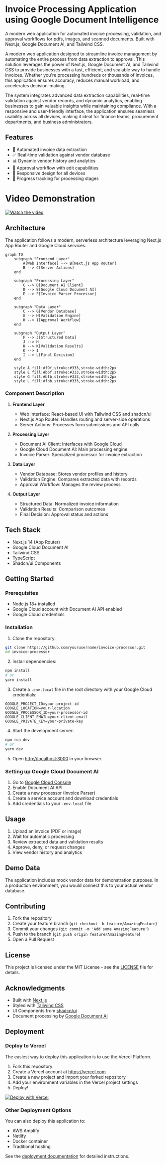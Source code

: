 # Invoice Processing Application using Google Document Intelligence

A modern web application for automated invoice processing, validation, and approval workflows for pdfs, images, and scanned documents. Built with Next.js, Google Document AI, and Tailwind CSS.

A modern web application designed to streamline invoice management by automating the entire process from data extraction to approval. This solution leverages the power of Next.js, Google Document AI, and Tailwind CSS to provide businesses with a fast, efficient, and scalable way to handle invoices. Whether you're processing hundreds or thousands of invoices, this application ensures accuracy, reduces manual workload, and accelerates decision-making.

The system integrates advanced data extraction capabilities, real-time validation against vendor records, and dynamic analytics, enabling businesses to gain valuable insights while maintaining compliance. With a responsive and user-friendly interface, the application ensures seamless usability across all devices, making it ideal for finance teams, procurement departments, and business administrators.

## Features

- 📄 Automated invoice data extraction
- ✅ Real-time validation against vendor database
- 📊 Dynamic vendor history and analytics
- 🔄 Approval workflow with edit capabilities
- 📱 Responsive design for all devices
- 🎯 Progress tracking for processing stages

# Video Demonstration

[![Watch the video](https://user-images.githubusercontent.com/e562e044-923a-46b6-8384-3e650c422922)](https://github.com/user-attachments/assets/e562e044-923a-46b6-8384-3e650c422922)


## Architecture

The application follows a modern, serverless architecture leveraging Next.js App Router and Google Cloud services.

```mermaid
graph TD
    subgraph "Frontend Layer"
        A[Web Interface] --> B[Next.js App Router]
        B --> C[Server Actions]
    end

    subgraph "Processing Layer"
        C --> D[Document AI Client]
        D --> E[Google Cloud Document AI]
        E --> F[Invoice Parser Processor]
    end

    subgraph "Data Layer"
        C --> G[Vendor Database]
        G --> H[Validation Engine]
        H --> I[Approval Workflow]
    end

    subgraph "Output Layer"
        F --> J[Structured Data]
        J --> H
        H --> K[Validation Results]
        K --> I
        I --> L[Final Decision]
    end

    style A fill:#f9f,stroke:#333,stroke-width:2px
    style E fill:#bbf,stroke:#333,stroke-width:2px
    style G fill:#bfb,stroke:#333,stroke-width:2px
    style L fill:#fbb,stroke:#333,stroke-width:2px
```

### Component Description

1. **Frontend Layer**
   - Web Interface: React-based UI with Tailwind CSS and shadcn/ui
   - Next.js App Router: Handles routing and server-side operations
   - Server Actions: Processes form submissions and API calls

2. **Processing Layer**
   - Document AI Client: Interfaces with Google Cloud
   - Google Cloud Document AI: Main processing engine
   - Invoice Parser: Specialized processor for invoice extraction

3. **Data Layer**
   - Vendor Database: Stores vendor profiles and history
   - Validation Engine: Compares extracted data with records
   - Approval Workflow: Manages the review process

4. **Output Layer**
   - Structured Data: Normalized invoice information
   - Validation Results: Comparison outcomes
   - Final Decision: Approval status and actions

## Tech Stack

- Next.js 14 (App Router)
- Google Cloud Document AI
- Tailwind CSS
- TypeScript
- Shadcn/ui Components

## Getting Started

### Prerequisites

- Node.js 18+ installed
- Google Cloud account with Document AI API enabled
- Google Cloud credentials

### Installation

1. Clone the repository:
```bash
git clone https://github.com/yourusername/invoice-processor.git
cd invoice-processor
```

2. Install dependencies:
```bash
npm install
# or
yarn install
```

3. Create a `.env.local` file in the root directory with your Google Cloud credentials:
```env
GOOGLE_PROJECT_ID=your-project-id
GOOGLE_LOCATION=your-location
GOOGLE_PROCESSOR_ID=your-processor-id
GOOGLE_CLIENT_EMAIL=your-client-email
GOOGLE_PRIVATE_KEY=your-private-key
```

4. Start the development server:
```bash
npm run dev
# or
yarn dev
```

5. Open [http://localhost:3000](http://localhost:3000) in your browser.

### Setting up Google Cloud Document AI

1. Go to [Google Cloud Console](https://console.cloud.google.com)
2. Enable Document AI API
3. Create a new processor (Invoice Parser)
4. Create a service account and download credentials
5. Add credentials to your `.env.local` file

## Usage

1. Upload an invoice (PDF or image)
2. Wait for automatic processing
3. Review extracted data and validation results
4. Approve, deny, or request changes
5. View vendor history and analytics

## Demo Data

The application includes mock vendor data for demonstration purposes. In a production environment, you would connect this to your actual vendor database.

## Contributing

1. Fork the repository
2. Create your feature branch (`git checkout -b feature/AmazingFeature`)
3. Commit your changes (`git commit -m 'Add some AmazingFeature'`)
4. Push to the branch (`git push origin feature/AmazingFeature`)
5. Open a Pull Request

## License

This project is licensed under the MIT License - see the [LICENSE](LICENSE) file for details.

## Acknowledgments

- Built with [Next.js](https://nextjs.org/)
- Styled with [Tailwind CSS](https://tailwindcss.com/)
- UI Components from [shadcn/ui](https://ui.shadcn.com/)
- Document processing by [Google Document AI](https://cloud.google.com/document-ai)

## Deployment

### Deploy to Vercel

The easiest way to deploy this application is to use the Vercel Platform.

1. Fork this repository
2. Create a Vercel account at https://vercel.com
3. Create a new project and import your forked repository
4. Add your environment variables in the Vercel project settings
5. Deploy!

[![Deploy with Vercel](https://vercel.com/button)](https://vercel.com/new/clone?repository-url=https://github.com/yourusername/invoice-processor)

### Other Deployment Options

You can also deploy this application to:
- AWS Amplify
- Netlify
- Docker container
- Traditional hosting

See the [deployment documentation](docs/deployment.md) for detailed instructions. 
